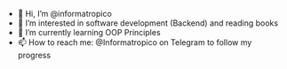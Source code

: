 - 👋 Hi, I’m @informatropico
- 👀 I’m interested in software development (Backend) and reading books
- 🌱 I’m currently learning OOP Principles
- 📫 How to reach me: @Informatropico on Telegram to follow my progress

<!---
informatropico/informatropico is a ✨ special ✨ repository because its `README.md` (this file) appears on your GitHub profile.
You can click the Preview link to take a look at your changes.
--->
